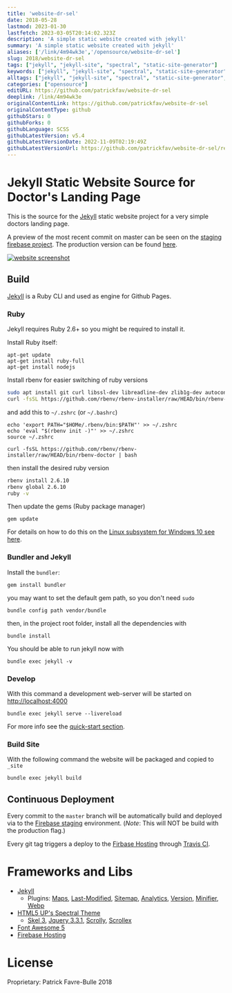 ```yaml
---
title: 'website-dr-sel'
date: 2018-05-28
lastmod: 2023-01-30
lastfetch: 2023-03-05T20:14:02.323Z
description: 'A simple static website created with jekyll'
summary: 'A simple static website created with jekyll'
aliases: ['/link/4m94wk3e','/opensource/website-dr-sel']
slug: 2018/website-dr-sel
tags: ["jekyll", "jekyll-site", "spectral", "static-site-generator"]
keywords: ["jekyll", "jekyll-site", "spectral", "static-site-generator", "website", "website-performance"]
alltags: ["jekyll", "jekyll-site", "spectral", "static-site-generator", "website", "website-performance", "github", "SCSS"]
categories: ["opensource"]
editURL: https://github.com/patrickfav/website-dr-sel
deeplink: /link/4m94wk3e
originalContentLink: https://github.com/patrickfav/website-dr-sel
originalContentType: github
githubStars: 0
githubForks: 0
githubLanguage: SCSS
githubLatestVersion: v5.4
githubLatestVersionDate: 2022-11-09T02:19:49Z
githubLatestVersionUrl: https://github.com/patrickfav/website-dr-sel/releases/tag/v5.4
---
```

# Jekyll Static Website Source for Doctor's Landing Page

[](https://app.travis-ci.com/github/patrickfav/website-dr-sel)

This is the source for the [Jekyll](https://jekyllrb.com) static website project for a very simple doctors landing page.

A preview of the most recent commit on master can be seen on the
[staging firebase project](https://beta.selwicka-wienerroither.com/).
The production version can be found [here](https://selwicka-wienerroither.com/).


[![website screenshot](https://i.imgur.com/TH1qoPK.jpg)](https://selwicka-wienerroither.com/)


## Build

[Jekyll](https://jekyllrb.com) is a Ruby CLI and used as engine for Github Pages.

### Ruby

Jekyll requires Ruby 2.6+ so you might be required to install it.

Install Ruby itself:

    apt-get update
    apt-get install ruby-full
    apt-get install nodejs

Install rbenv for easier switching of ruby versions

```bash
sudo apt install git curl libssl-dev libreadline-dev zlib1g-dev autoconf bison build-essential libyaml-dev libreadline-dev libncurses5-dev libffi-dev libgdbm-dev
curl -fsSL https://github.com/rbenv/rbenv-installer/raw/HEAD/bin/rbenv-installer | bash
```

and add this to `~/.zshrc` (or `~/.bashrc`)

```
echo 'export PATH="$HOMe/.rbenv/bin:$PATH"' >> ~/.zshrc
echo 'eval "$(rbenv init -)"' >> ~/.zshrc
source ~/.zshrc

curl -fsSL https://github.com/rbenv/rbenv-installer/raw/HEAD/bin/rbenv-doctor | bash
```

then install the desired ruby version
```bash
rbenv install 2.6.10
rbenv global 2.6.10
ruby -v
```

Then update the gems (Ruby package manager)

    gem update

For details on how to do this on the [Linux subsystem for Windows 10 see here](https://jekyllrb.com/docs/windows/).

### Bundler and Jekyll

Install the `bundler`:

    gem install bundler

you may want to set the default gem path, so you don't need `sudo`

    bundle config path vendor/bundle
    
then, in the project root folder, install all the dependencies with

    bundle install

You should be able to run jekyll now with

    bundle exec jekyll -v

### Develop

With this command a development web-server will be started on [http://localhost:4000](http://localhost:4000)

    bundle exec jekyll serve --livereload

For more info see the [quick-start section](https://jekyllrb.com/docs/quickstart/).

### Build Site

With the following command the website will be packaged and copied to `_site`

    bundle exec jekyll build

## Continuous Deployment

Every commit to the `master` branch will be automatically build and deployed via to the [Firebase staging](https://beta.selwicka-wienerroither.com/)
environment. (_Note_: This will NOT be build with the production flag.)

Every git tag triggers a deploy to the [Firbase Hosting](https://selwicka-wienerroither.com/) through [Travis CI](https://travis-ci.com/patrickfav/website-dr-sel).

# Frameworks and Libs

* [Jekyll](https://jekyllrb.com/)
  * Plugins: [Maps](https://github.com/ayastreb/jekyll-maps), [Last-Modified](https://github.com/gjtorikian/jekyll-last-modified-at),
  [Sitemap](https://github.com/jekyll/jekyll-sitemap), [Analytics](https://github.com/hendrikschneider/jekyll-analytics), 
  [Version](https://github.com/rob-murray/jekyll-version-plugin), [Minifier](https://github.com/digitalsparky/jekyll-minifier), 
  [Webp](https://github.com/sverrirs/jekyll-webp)
* [HTML5 UP's Spectral Theme](https://github.com/arkadianriver/spectral)
  * [Skel 3](https://github.com/ajlkn/skel), [Jquery 3.3.1](https://jquery.com/), [Scrolly](https://github.com/Victa/scrolly), [Scrollex](https://github.com/ajlkn/jquery.scrollex)
* [Font Awesome 5](https://fontawesome.com/)
* [Firebase Hosting](https://firebase.google.com/docs/hosting/)

# License

Proprietary: Patrick Favre-Bulle 2018
